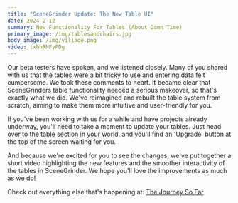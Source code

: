 ```yaml
---
title: "SceneGrinder Update: The New Table UI"
date: 2024-2-12
summary: New Functionality For Tables (About Damn Time)
primary_image: /img/tablesandchairs.jpg
body_image: /img/village.png
video: txhhRNFyPDg
---
```


Our beta testers have spoken, and we listened closely. Many of you shared with us that the tables were a bit tricky to use and entering data felt cumbersome. We took these comments to heart. It became clear that SceneGrinders table functionality needed a serious makeover, so that's exactly what we did. We've reimagined and rebuilt the table system from scratch, aiming to make them more intuitive and user-friendly for you.

If you've been working with us for a while and have projects already underway, you'll need to take a moment to update your tables. Just head over to the table section in your world, and you'll find an 'Upgrade' button at the top of the screen waiting for you.

And because we're excited for you to see the changes, we've put together a short video highlighting the new features and the smoother interactivity of the tables in SceneGrinder. We hope you'll love the improvements as much as we do!

Check out everything else that's happening at: [The Journey So Far](/posts/news/journey-so-far)
